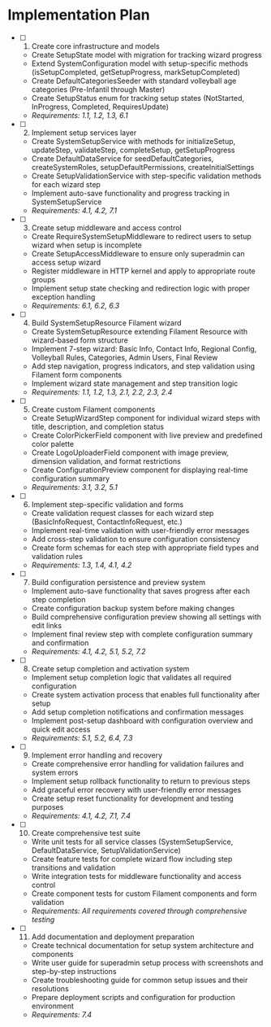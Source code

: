 # Implementation Plan

- [ ] 1. Create core infrastructure and models
  - Create SetupState model with migration for tracking wizard progress
  - Extend SystemConfiguration model with setup-specific methods (isSetupCompleted, getSetupProgress, markSetupCompleted)
  - Create DefaultCategoriesSeeder with standard volleyball age categories (Pre-Infantil through Master)
  - Create SetupStatus enum for tracking setup states (NotStarted, InProgress, Completed, RequiresUpdate)
  - _Requirements: 1.1, 1.2, 1.3, 6.1_

- [ ] 2. Implement setup services layer
  - Create SystemSetupService with methods for initializeSetup, updateStep, validateStep, completeSetup, getSetupProgress
  - Create DefaultDataService for seedDefaultCategories, createSystemRoles, setupDefaultPermissions, createInitialSettings
  - Create SetupValidationService with step-specific validation methods for each wizard step
  - Implement auto-save functionality and progress tracking in SystemSetupService
  - _Requirements: 4.1, 4.2, 7.1_

- [ ] 3. Create setup middleware and access control
  - Create RequireSystemSetupMiddleware to redirect users to setup wizard when setup is incomplete
  - Create SetupAccessMiddleware to ensure only superadmin can access setup wizard
  - Register middleware in HTTP kernel and apply to appropriate route groups
  - Implement setup state checking and redirection logic with proper exception handling
  - _Requirements: 6.1, 6.2, 6.3_

- [ ] 4. Build SystemSetupResource Filament wizard
  - Create SystemSetupResource extending Filament Resource with wizard-based form structure
  - Implement 7-step wizard: Basic Info, Contact Info, Regional Config, Volleyball Rules, Categories, Admin Users, Final Review
  - Add step navigation, progress indicators, and step validation using Filament form components
  - Implement wizard state management and step transition logic
  - _Requirements: 1.1, 1.2, 1.3, 2.1, 2.2, 2.3, 2.4_

- [ ] 5. Create custom Filament components
  - Create SetupWizardStep component for individual wizard steps with title, description, and completion status
  - Create ColorPickerField component with live preview and predefined color palette
  - Create LogoUploaderField component with image preview, dimension validation, and format restrictions
  - Create ConfigurationPreview component for displaying real-time configuration summary
  - _Requirements: 3.1, 3.2, 5.1_

- [ ] 6. Implement step-specific validation and forms
  - Create validation request classes for each wizard step (BasicInfoRequest, ContactInfoRequest, etc.)
  - Implement real-time validation with user-friendly error messages
  - Add cross-step validation to ensure configuration consistency
  - Create form schemas for each step with appropriate field types and validation rules
  - _Requirements: 1.3, 1.4, 4.1, 4.2_

- [ ] 7. Build configuration persistence and preview system
  - Implement auto-save functionality that saves progress after each step completion
  - Create configuration backup system before making changes
  - Build comprehensive configuration preview showing all settings with edit links
  - Implement final review step with complete configuration summary and confirmation
  - _Requirements: 4.1, 4.2, 5.1, 5.2, 7.2_

- [ ] 8. Create setup completion and activation system
  - Implement setup completion logic that validates all required configuration
  - Create system activation process that enables full functionality after setup
  - Add setup completion notifications and confirmation messages
  - Implement post-setup dashboard with configuration overview and quick edit access
  - _Requirements: 5.1, 5.2, 6.4, 7.3_

- [ ] 9. Implement error handling and recovery
  - Create comprehensive error handling for validation failures and system errors
  - Implement setup rollback functionality to return to previous steps
  - Add graceful error recovery with user-friendly error messages
  - Create setup reset functionality for development and testing purposes
  - _Requirements: 4.1, 4.2, 7.1, 7.4_

- [ ] 10. Create comprehensive test suite
  - Write unit tests for all service classes (SystemSetupService, DefaultDataService, SetupValidationService)
  - Create feature tests for complete wizard flow including step transitions and validation
  - Write integration tests for middleware functionality and access control
  - Create component tests for custom Filament components and form validation
  - _Requirements: All requirements covered through comprehensive testing_

- [ ] 11. Add documentation and deployment preparation
  - Create technical documentation for setup system architecture and components
  - Write user guide for superadmin setup process with screenshots and step-by-step instructions
  - Create troubleshooting guide for common setup issues and their resolutions
  - Prepare deployment scripts and configuration for production environment
  - _Requirements: 7.4_
